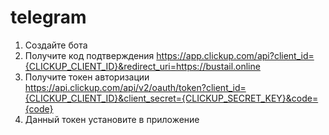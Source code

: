 # telegram
1) Создайте бота
2) Получите код подтверждения https://app.clickup.com/api?client_id={CLICKUP_CLIENT_ID}&redirect_uri=https://bustail.online
3) Получите токен авторизации https://api.clickup.com/api/v2/oauth/token?client_id={CLICKUP_CLIENT_ID}&client_secret={CLICKUP_SECRET_KEY}&code={code}
4) Данный токен установите в приложение